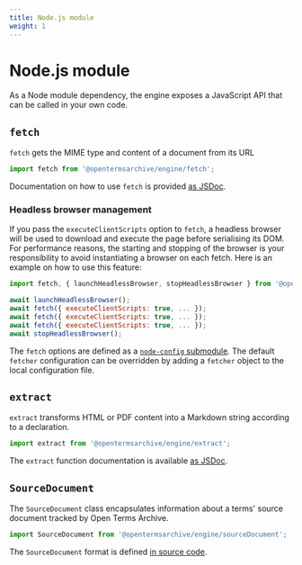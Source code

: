 ```yaml
---
title: Node.js module
weight: 1
---
```


# Node.js module

As a Node module dependency, the engine exposes a JavaScript API that can be called in your own code.

## `fetch`

`fetch` gets the MIME type and content of a document from its URL

```js
import fetch from '@opentermsarchive/engine/fetch';
```

Documentation on how to use `fetch` is provided [as JSDoc](/jsdoc/index.html).

### Headless browser management

If you pass the `executeClientScripts` option to `fetch`, a headless browser will be used to download and execute the page before serialising its DOM. For performance reasons, the starting and stopping of the browser is your responsibility to avoid instantiating a browser on each fetch. Here is an example on how to use this feature:

```js
import fetch, { launchHeadlessBrowser, stopHeadlessBrowser } from '@opentermsarchive/engine/fetch';

await launchHeadlessBrowser();
await fetch({ executeClientScripts: true, ... });
await fetch({ executeClientScripts: true, ... });
await fetch({ executeClientScripts: true, ... });
await stopHeadlessBrowser();
```

The `fetch` options are defined as a [`node-config` submodule](https://github.com/node-config/node-config/wiki/Sub-Module-Configuration). The default `fetcher` configuration can be overridden by adding a `fetcher` object to the local configuration file.

## `extract`

`extract` transforms HTML or PDF content into a Markdown string according to a declaration.

```js
import extract from '@opentermsarchive/engine/extract';
```

The `extract` function documentation is available [as JSDoc](/jsdoc/index.html).

## `SourceDocument`

The `SourceDocument` class encapsulates information about a terms' source document tracked by Open Terms Archive.

```js
import SourceDocument from '@opentermsarchive/engine/sourceDocument';
```

The `SourceDocument` format is defined [in source code](https://github.com/OpenTermsArchive/engine/tree/main/src/archivist/services/sourceDocument.js).
